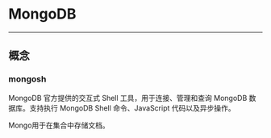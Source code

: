 # MongoDB

---

## 概念

### mongosh

 MongoDB 官方提供的交互式 Shell 工具，用于连接、管理和查询 MongoDB 数据库。支持执行 MongoDB Shell 命令、JavaScript 代码以及异步操作。



Mongo用于在集合中存储文档。